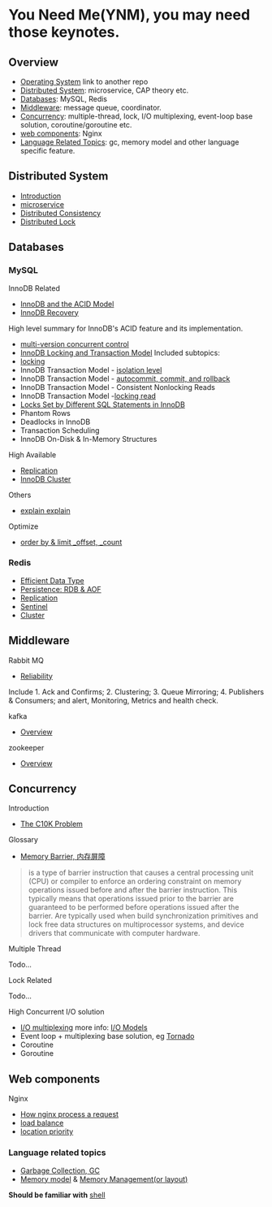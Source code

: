 # You Need Me(YNM),  you may need those keynotes.

## Overview

- [Operating System](https://github.com/kakukosaku/OperatingSystem) link to another repo
- [Distributed System](#distributed-system): microservice, CAP theory etc.
- [Databases](#databases): MySQL, Redis
- [Middleware](#middleware): message queue, coordinator.
- [Concurrency](#concurrency): multiple-thread, lock, I/O multiplexing, event-loop base solution, coroutine/goroutine etc.
- [web components](#web-components): Nginx
- [Language Related Topics](#language-related-topics): gc, memory model and other language specific feature.

## Distributed System

- [Introduction](distributed_system/README.md)
- [microservice](distributed_system/microservice/README.md)
- [Distributed Consistency](distributed_system/consistency/README.md)
- [Distributed Lock](distributed_system/lock/READEME.md)

## Databases

### MySQL

InnoDB Related

- [InnoDB and the ACID Model](databases/mysql/innodb_and_acid_model.md)
- [InnoDB Recovery](databases/mysql/innodb_recovery.md)

High level summary for InnoDB's ACID feature and its implementation.

- [multi-version concurrent control](databases/mysql/mvcc.md)
- [InnoDB Locking and Transaction Model](databases/mysql/innodb_locking_and_transaction_model.md) Included subtopics:
- [locking](databases/mysql/innodb_locking.md)
- InnoDB Transaction Model - [isolation level](databases/mysql/isolation_level.md)
- InnoDB Transaction Model - [autocommit, commit, and rollback](databases/mysql/autocommit_commit_rollback.md)
- InnoDB Transaction Model - Consistent Nonlocking Reads
- InnoDB Transaction Model -[locking read](databases/mysql/locking_read.md)
- [Locks Set by Different SQL Statements in InnoDB]()
- Phantom Rows
- Deadlocks in InnoDB
- Transaction Scheduling
- InnoDB On-Disk & In-Memory Structures

High Available

- [Replication](databases/mysql/replication.md)
- [InnoDB Cluster](databases/mysql/innodb_cluster.md)

Others

- [explain explain](databases/mysql/explain_explain.md)

Optimize

- [order by & limit _offset, _count](databases/mysql/order_by_limit_offset.md)

### Redis

- [Efficient Data Type](databases/redis/README.md#efficient-data-type)
- [Persistence: RDB & AOF](databases/redis/README.md#persistence-rdbaof)
- [Replication](databases/redis/README.md#replication)
- [Sentinel](databases/redis/README.md#sentinel)
- [Cluster](databases/redis/README.md#cluster)

## Middleware

Rabbit MQ

- [Reliability](middleware/mq/rabbitmq/reliability_guide.md)

Include 1. Ack and Confirms; 2. Clustering; 3. Queue Mirroring; 4. Publishers & Consumers; and alert, Monitoring, Metrics and health check.

kafka

- [Overview](middleware/mq/kafka/README.md)

zookeeper

- [Overview](middleware/zookeeper_overview.md)

## Concurrency

Introduction

- [The C10K Problem](http://www.kegel.com/c10k.html)

Glossary

- [Memory Barrier, 内存屏障](https://en.wikipedia.org/wiki/Memory_barrier)

> is a type of barrier instruction that causes a central processing unit (CPU) or compiler to enforce an ordering constraint
on memory operations issued before and after the barrier instruction. This typically means that operations issued prior 
to the barrier are guaranteed to be performed before operations issued after the barrier. Are typically used when build 
synchronization primitives and lock free data structures on multiprocessor systems, and device drivers that communicate 
with computer hardware.

Multiple Thread

Todo...

Lock Related

Todo...

High Concurrent I/O solution

- [I/O multiplexing](concurrent/multiplxing/README.md) more info: [I/O Models](https://github.com/kakukosaku/OperatingSystem/blob/master/topics/linux_5_io_model.md)
- Event loop + multiplexing base solution, eg [Tornado](https://www.tornadoweb.org/en/stable/)
- Coroutine
- Goroutine

## Web components

Nginx
    
- [How nginx process a request](web_components/nginx/process_request.md)
- [load balance](web_components/nginx/load_balancer.md)
- [location priority](web_components/nginx/location_priority.md)

### Language related topics

- [Garbage Collection, GC](language_topics/gc.md)
- [Memory model](language_topics/memory_model.md) & [Memory Management(or layout)](language_topics/memory_management.md)

**Should be familiar with** [shell](language_topics/shell/README.md)
